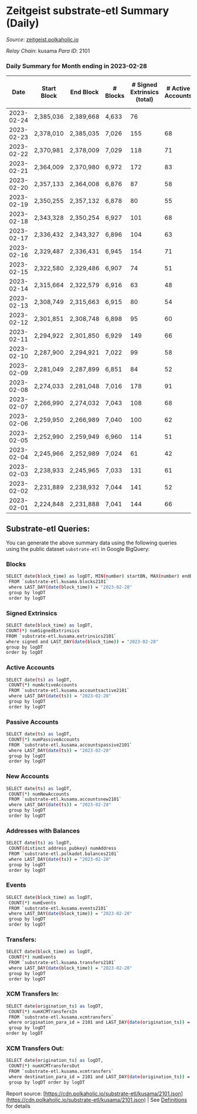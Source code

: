 # Zeitgeist substrate-etl Summary (Daily)

_Source_: [zeitgeist.polkaholic.io](https://zeitgeist.polkaholic.io)

*Relay Chain*: kusama
*Para ID*: 2101



### Daily Summary for Month ending in 2023-02-28


| Date | Start Block | End Block | # Blocks | # Signed Extrinsics (total) | # Active Accounts | # Passive | # New | # Addresses with Balances | # Events | # Transfers | # XCM Transfers In | # XCM Transfers Out | Issues | 
| ---- | ----------- | --------- | -------- | --------------------------- | ----------------- | --------- | ----- | ------------------------- | -------- | ----------- | ------------------ | ------------------- | ------ |
| 2023-02-24 | 2,385,036 | 2,389,668 | 4,633 | 76 |  |  |  |  | 29,002 | 33  |   |   |  |
| 2023-02-23 | 2,378,010 | 2,385,035 | 7,026 | 155 | 68 |  | 6 | 15,517 | 47,041 | 77  |   |   |  |
| 2023-02-22 | 2,370,981 | 2,378,009 | 7,029 | 118 | 71 |  | 9 | 15,513 | 46,909 | 74  |   |   |  |
| 2023-02-21 | 2,364,009 | 2,370,980 | 6,972 | 172 | 83 |  | 15 | 15,507 | 45,197 | 90  |   |   |  |
| 2023-02-20 | 2,357,133 | 2,364,008 | 6,876 | 87 | 58 |  | 8 | 15,494 | 44,806 | 29  |   |   |  |
| 2023-02-19 | 2,350,255 | 2,357,132 | 6,878 | 80 | 55 |  | 3 | 15,488 | 43,088 | 12  |   |   |  |
| 2023-02-18 | 2,343,328 | 2,350,254 | 6,927 | 101 | 68 |  | 5 | 15,486 | 45,306 | 32  |   |   |  |
| 2023-02-17 | 2,336,432 | 2,343,327 | 6,896 | 104 | 63 |  | 6 | 15,482 | 43,222 | 44  |   |   |  |
| 2023-02-16 | 2,329,487 | 2,336,431 | 6,945 | 154 | 71 |  | 14 | 15,477 | 45,593 | 86  |   |   |  |
| 2023-02-15 | 2,322,580 | 2,329,486 | 6,907 | 74 | 51 |  | 4 | 15,468 | 44,736 | 19  |   |   |  |
| 2023-02-14 | 2,315,664 | 2,322,579 | 6,916 | 63 | 48 |  | 1 | 15,464 | 42,686 | 11  |   |   |  |
| 2023-02-13 | 2,308,749 | 2,315,663 | 6,915 | 80 | 54 |  | 3 | 15,464 | 44,705 | 18  |   |   |  |
| 2023-02-12 | 2,301,851 | 2,308,748 | 6,898 | 95 | 60 |  | 5 | 15,461 | 42,742 | 41  |   |   |  |
| 2023-02-11 | 2,294,922 | 2,301,850 | 6,929 | 149 | 66 |  | 7 | 15,456 | 44,832 | 62  |   |   |  |
| 2023-02-10 | 2,287,900 | 2,294,921 | 7,022 | 99 | 58 |  | 4 | 15,451 | 43,125 | 22  |   |   |  |
| 2023-02-09 | 2,281,049 | 2,287,899 | 6,851 | 84 | 52 |  | 3 | 15,447 | 44,371 | 29  |   |   |  |
| 2023-02-08 | 2,274,033 | 2,281,048 | 7,016 | 178 | 91 |  | 7 | 15,445 | 43,660 | 83  |   |   |  |
| 2023-02-07 | 2,266,990 | 2,274,032 | 7,043 | 108 | 68 |  | 8 | 15,438 | 45,578 | 39  |   |   |  |
| 2023-02-06 | 2,259,950 | 2,266,989 | 7,040 | 100 | 62 |  | 4 | 15,430 | 45,513 | 54  |   |   |  |
| 2023-02-05 | 2,252,990 | 2,259,949 | 6,960 | 114 | 51 |  | 6 | 15,426 | 45,103 | 45  |   |   |  |
| 2023-02-04 | 2,245,966 | 2,252,989 | 7,024 | 61 | 42 |  | 6 | 15,420 | 43,014 | 20  |   |   |  |
| 2023-02-03 | 2,238,933 | 2,245,965 | 7,033 | 131 | 61 |  | 6 | 15,415 | 45,401 | 81  |   |   |  |
| 2023-02-02 | 2,231,889 | 2,238,932 | 7,044 | 141 | 52 |  | 11 | 15,411 | 45,271 | 86  |   |   |  |
| 2023-02-01 | 2,224,848 | 2,231,888 | 7,041 | 144 | 66 |  | 6 | 15,400 | 43,864 | 147  |   |   |  |

## Substrate-etl Queries:
You can generate the above summary data using the following queries using the public dataset `substrate-etl` in Google BigQuery:

### Blocks
```bash
SELECT date(block_time) as logDT, MIN(number) startBN, MAX(number) endBN, COUNT(*) numBlocks 
 FROM `substrate-etl.kusama.blocks2101`  
 where LAST_DAY(date(block_time)) = "2023-02-28" 
 group by logDT 
 order by logDT
```

### Signed Extrinsics
```bash
SELECT date(block_time) as logDT, 
COUNT(*) numSignedExtrinsics 
FROM `substrate-etl.kusama.extrinsics2101`  
where signed and LAST_DAY(date(block_time)) = "2023-02-28" 
group by logDT 
order by logDT
```

### Active Accounts
```bash
SELECT date(ts) as logDT, 
 COUNT(*) numActiveAccounts 
 FROM `substrate-etl.kusama.accountsactive2101` 
 where LAST_DAY(date(ts)) = "2023-02-28" 
 group by logDT 
 order by logDT
```

### Passive Accounts
```bash
SELECT date(ts) as logDT, 
 COUNT(*) numPassiveAccounts 
 FROM `substrate-etl.kusama.accountspassive2101` 
 where LAST_DAY(date(ts)) = "2023-02-28" 
 group by logDT 
 order by logDT
```

### New Accounts
```bash
SELECT date(ts) as logDT, 
 COUNT(*) numNewAccounts 
 FROM `substrate-etl.kusama.accountsnew2101` 
 where LAST_DAY(date(ts)) = "2023-02-28" 
 group by logDT
 order by logDT
```

### Addresses with Balances
```bash
SELECT date(ts) as logDT,
 COUNT(distinct address_pubkey) numAddress 
 FROM `substrate-etl.polkadot.balances2101` 
 where LAST_DAY(date(ts)) = "2023-02-28" 
 group by logDT 
 order by logDT
```

### Events
```bash
SELECT date(block_time) as logDT, 
 COUNT(*) numEvents 
 FROM `substrate-etl.kusama.events2101` 
 where LAST_DAY(date(block_time)) = "2023-02-28" 
 group by logDT 
 order by logDT
```

### Transfers:
```bash
SELECT date(block_time) as logDT, 
 COUNT(*) numEvents 
 FROM `substrate-etl.kusama.transfers2101` 
 where LAST_DAY(date(block_time)) = "2023-02-28" 
 group by logDT 
 order by logDT
```

### XCM Transfers In:
```bash
SELECT date(origination_ts) as logDT, 
 COUNT(*) numXCMTransfersIn 
 FROM `substrate-etl.kusama.xcmtransfers` 
 where origination_para_id = 2101 and LAST_DAY(date(origination_ts)) = "2023-02-28" 
 group by logDT 
order by logDT
```

### XCM Transfers Out:
```bash
SELECT date(origination_ts) as logDT, 
 COUNT(*) numXCMTransfersOut 
 FROM `substrate-etl.kusama.xcmtransfers` 
 where destination_para_id = 2101 and LAST_DAY(date(origination_ts)) = "2023-02-28" 
 group by logDT order by logDT
```


Report source: [https://cdn.polkaholic.io/substrate-etl/kusama/2101.json](https://cdn.polkaholic.io/substrate-etl/kusama/2101.json) | See [Definitions](/DEFINITIONS.md) for details
